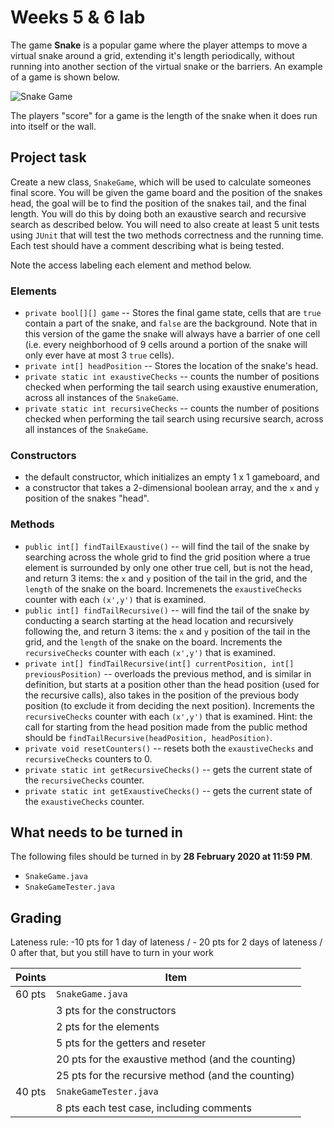 # Weeks 5 & 6 lab

The game **Snake** is a popular game where the player attemps to move a virtual snake around a grid,
extending it's length periodically, 
without running into another section of the virtual snake or the barriers. 
An example of a game is shown below. 

![Snake Game](https://miro.medium.com/max/1600/1*dQzFEaAHwxouaImAuUd3EQ.gif)

The players "score" for a game is the length of the snake when it does run into itself or the wall. 

## Project task

Create a new class, `SnakeGame`, which will be used to calculate someones final score. 
You will be given the game board and the position of the snakes head, the goal will be to find the position of the snakes tail, 
and the final length. 
You will do this by doing both an exaustive search and recursive search as described below. 
You will need to also create at least 5 unit tests using `JUnit` that will test the two methods correctness and the running time. 
Each test should have a comment describing what is being tested. 

Note the access labeling each element and method below. 

### Elements 
*  `private bool[][] game` -- Stores the final game state, cells that are `true` contain a part of the snake, and `false` are the background. Note that in this version of the game the snake will always have a barrier of one cell (i.e. every neighborhood of 9 cells around a portion of the snake will only ever have at most 3 `true` cells).
* `private int[] headPosition` -- Stores the location of the snake's head. 
* `private static int exaustiveChecks` -- counts the number of positions checked when performing the tail search using exaustive enumeration, across all instances of the `SnakeGame`. 
* `private static int recursiveChecks` -- counts the number of positions checked when performing the tail search using recursive search, across all instances of the `SnakeGame`.

### Constructors
* the default constructor, which initializes an empty 1 x 1 gameboard, and 
* a constructor that takes a 2-dimensional boolean array, and the `x` and `y` position of the snakes "head".

### Methods
* `public int[] findTailExaustive()` -- will find the tail of the snake by searching across the whole grid to find the grid position where a true element is surrounded by only one other true cell, but is not the head, and return 3 items: the `x` and `y` position of the tail in the grid, and the `length` of the snake on the board. Incremenets the `exaustiveChecks` counter with each `(x',y')` that is examined.
* `public int[] findTailRecursive()` -- will find the tail of the snake by conducting a search starting at the head location and recursively following the, and return 3 items: the `x` and `y` position of the tail in the grid, and the `length` of the snake on the board. Increments the `recursiveChecks` counter with each `(x',y')` that is examined.
* `private int[] findTailRecursive(int[] currentPosition, int[] previousPosition)` -- overloads the previous method, and is similar in definition, but starts at a position other than the head position (used for the recursive calls), also takes in the position of the previous body position (to exclude it from deciding the next position). Increments the `recursiveChecks` counter with each `(x',y')` that is examined. Hint: the call for starting from the head position made from the public method should be `findTailRecursive(headPosition, headPosition)`.
* `private void resetCounters()` -- resets both the `exaustiveChecks` and `recursiveChecks` counters to 0. 
* `private static int getRecursiveChecks()` -- gets the current state of the `recursiveChecks` counter. 
* `private static int getExaustiveChecks()` -- gets the current state of the `exaustiveChecks` counter. 

## What needs to be turned in
The following files should be turned in by **28 February 2020 at 11:59 PM**.
* `SnakeGame.java`
* `SnakeGameTester.java`

## Grading 
Lateness rule: -10 pts for 1 day of lateness / - 20 pts for 2 days of lateness / 0 after that, but you still have to turn in your work 

| Points | Item |
| --- | --- |
| 60 pts	| `SnakeGame.java` |
| | 3 pts for the constructors |
| | 2 pts for the elements |
| | 5 pts for the getters and reseter |
| | 20 pts for the exaustive method (and the counting) |
| | 25 pts for the recursive method (and the counting) |
| 40 pts	| `SnakeGameTester.java`| 
| | 8 pts each test case, including comments|
